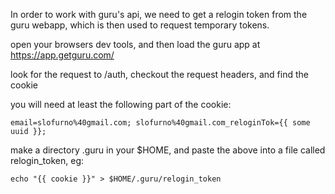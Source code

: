 In order to work with guru's api, we need to get a relogin token from the guru webapp,  which is then used to request temporary tokens.

open your browsers dev tools, and then load the guru app at https://app.getguru.com/

look for the request to /auth, checkout the request headers, and find the cookie

you will need at least the following part of the cookie:

```
email=slofurno%40gmail.com; slofurno%40gmail.com_reloginTok={{ some uuid }};
```

make a directory .guru in your $HOME, and paste the above into a file called relogin_token, eg:

```
echo "{{ cookie }}" > $HOME/.guru/relogin_token
```
